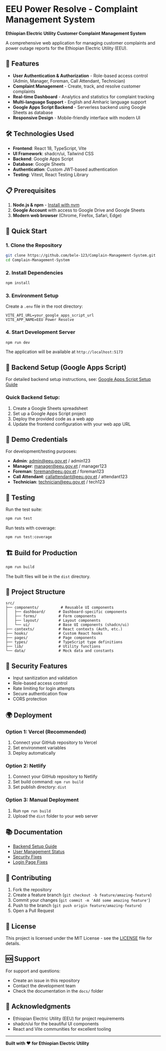 # EEU Power Resolve - Complaint Management System

**Ethiopian Electric Utility Customer Complaint Management System**

A comprehensive web application for managing customer complaints and power outage reports for the Ethiopian Electric Utility (EEU).

## 🚀 Features

- **User Authentication & Authorization** - Role-based access control (Admin, Manager, Foreman, Call Attendant, Technician)
- **Complaint Management** - Create, track, and resolve customer complaints
- **Real-time Dashboard** - Analytics and statistics for complaint tracking
- **Multi-language Support** - English and Amharic language support
- **Google Apps Script Backend** - Serverless backend using Google Sheets as database
- **Responsive Design** - Mobile-friendly interface with modern UI

## 🛠️ Technologies Used

- **Frontend**: React 18, TypeScript, Vite
- **UI Framework**: shadcn/ui, Tailwind CSS
- **Backend**: Google Apps Script
- **Database**: Google Sheets
- **Authentication**: Custom JWT-based authentication
- **Testing**: Vitest, React Testing Library

## 📋 Prerequisites

1. **Node.js & npm** - [Install with nvm](https://github.com/nvm-sh/nvm#installing-and-updating)
2. **Google Account** with access to Google Drive and Google Sheets
3. **Modern web browser** (Chrome, Firefox, Safari, Edge)

## 🚀 Quick Start

### 1. Clone the Repository

```bash
git clone https://github.com/bele-123/Complain-Management-System.git
cd Complain-Management-System
```

### 2. Install Dependencies

```bash
npm install
```

### 3. Environment Setup

Create a `.env` file in the root directory:

```env
VITE_API_URL=your_google_apps_script_url
VITE_APP_NAME=EEU Power Resolve
```

### 4. Start Development Server

```bash
npm run dev
```

The application will be available at `http://localhost:5173`

## 🔧 Backend Setup (Google Apps Script)

For detailed backend setup instructions, see: [Google Apps Script Setup Guide](./google-apps-script/SETUP_GUIDE.md)

### Quick Backend Setup:

1. Create a Google Sheets spreadsheet
2. Set up a Google Apps Script project
3. Deploy the provided code as a web app
4. Update the frontend configuration with your web app URL

## 👥 Demo Credentials

For development/testing purposes:

- **Admin**: admin@eeu.gov.et / admin123
- **Manager**: manager@eeu.gov.et / manager123
- **Foreman**: foreman@eeu.gov.et / foreman123
- **Call Attendant**: callattendant@eeu.gov.et / attendant123
- **Technician**: technician@eeu.gov.et / tech123

## 🧪 Testing

Run the test suite:

```bash
npm run test
```

Run tests with coverage:

```bash
npm run test:coverage
```

## 🏗️ Build for Production

```bash
npm run build
```

The built files will be in the `dist` directory.

## 📁 Project Structure

```
src/
├── components/          # Reusable UI components
│   ├── dashboard/      # Dashboard-specific components
│   ├── forms/          # Form components
│   ├── layout/         # Layout components
│   └── ui/             # Base UI components (shadcn/ui)
├── contexts/           # React contexts (Auth, etc.)
├── hooks/              # Custom React hooks
├── pages/              # Page components
├── types/              # TypeScript type definitions
├── lib/                # Utility functions
└── data/               # Mock data and constants
```

## 🔐 Security Features

- Input sanitization and validation
- Role-based access control
- Rate limiting for login attempts
- Secure authentication flow
- CORS protection

## 🌍 Deployment

### Option 1: Vercel (Recommended)
1. Connect your GitHub repository to Vercel
2. Set environment variables
3. Deploy automatically

### Option 2: Netlify
1. Connect your GitHub repository to Netlify
2. Set build command: `npm run build`
3. Set publish directory: `dist`

### Option 3: Manual Deployment
1. Run `npm run build`
2. Upload the `dist` folder to your web server

## 📚 Documentation

- [Backend Setup Guide](./google-apps-script/SETUP_GUIDE.md)
- [User Management Status](./USER_MANAGEMENT_STATUS.md)
- [Security Fixes](./SECURITY_FIXES.md)
- [Login Page Fixes](./LOGIN_PAGE_FIXES.md)

## 🤝 Contributing

1. Fork the repository
2. Create a feature branch (`git checkout -b feature/amazing-feature`)
3. Commit your changes (`git commit -m 'Add some amazing feature'`)
4. Push to the branch (`git push origin feature/amazing-feature`)
5. Open a Pull Request

## 📄 License

This project is licensed under the MIT License - see the [LICENSE](LICENSE) file for details.

## 🆘 Support

For support and questions:
- Create an issue in this repository
- Contact the development team
- Check the documentation in the `docs/` folder

## 🙏 Acknowledgments

- Ethiopian Electric Utility (EEU) for project requirements
- shadcn/ui for the beautiful UI components
- React and Vite communities for excellent tooling

---

**Built with ❤️ for Ethiopian Electric Utility**